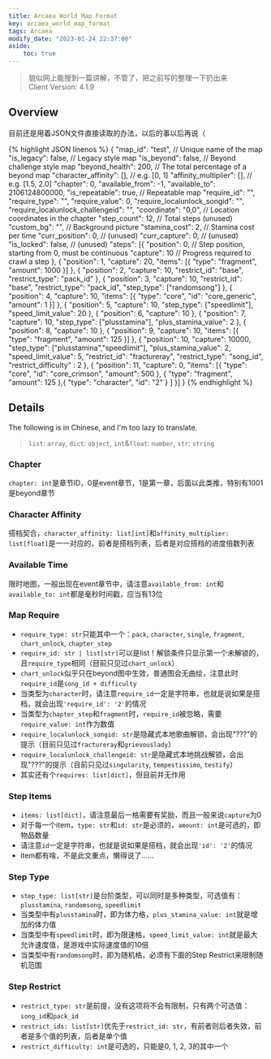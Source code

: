 ```yaml
---
title: Arcaea World Map Format
key: arcaea_world_map_format
tags: Arcaea
modify_date: "2023-01-24 22:37:00"
aside:
    toc: true
---
```


> 貌似网上能搜到一篇讲解，不管了，把之前写的整理一下扔出来  
> Client Version: 4.1.9

## Overview

目前还是用着JSON文件直接读取的办法，以后的事以后再说（

{% highlight JSON linenos %}
{
    "map_id": "test",  // Unique name of the map
    "is_legacy": false,  // Legacy style map
    "is_beyond": false,  // Beyond challenge style map
    "beyond_health": 200,  // The total percentage of a beyond map
    "character_affinity": [],  // e.g. [0, 1]
    "affinity_multiplier": [],  // e.g. [1.5, 2.0]
    "chapter": 0,
    "available_from": -1,
    "available_to": 2106124800000,
    "is_repeatable": true,  // Repeatable map
    "require_id": "",
    "require_type": "",
    "require_value": 0,
    "require_localunlock_songid": "",
    "require_localunlock_challengeid": "",
    "coordinate": "0,0",  // Location coordinates in the chapter
    "step_count": 12,  // Total steps (unused)
    "custom_bg": "",  // Background picture
    "stamina_cost": 2,  // Stamina cost per time
    "curr_position": 0,  // (unused)
    "curr_capture": 0,  // (unused)
    "is_locked": false,  // (unused)
    "steps": [{
        "position": 0,  // Step position, starting from 0, must be continuous
        "capture": 10  // Progress required to crawl a step
    }, {
        "position": 1,
        "capture": 20,
        "items": [{
            "type": "fragment",
            "amount": 1000
        }]
    }, {
        "position": 2,
        "capture": 10,
        "restrict_id": "base",
        "restrict_type": "pack_id"
    }, {
        "position": 3,
        "capture": 10,
        "restrict_id": "base",
        "restrict_type": "pack_id",
        "step_type": ["randomsong"]
    }, {
        "position": 4,
        "capture": 10,
        "items": [{
            "type": "core",
            "id": "core_generic",
            "amount": 1
        }]
    }, {
        "position": 5,
        "capture": 10,
        "step_type": ["speedlimit"],
        "speed_limit_value": 20
    }, {
        "position": 6,
        "capture": 10
    }, {
        "position": 7,
        "capture": 10,
        "step_type": ["plusstamina"],
        "plus_stamina_value": 2
    }, {
        "position": 8,
        "capture": 10
    }, {
        "position": 9,
        "capture": 10,
        "items": [{
            "type": "fragment",
            "amount": 125
        }]
    }, {
        "position": 10,
        "capture": 10000,
        "step_type": ["plusstamina","speedlimit"],
        "plus_stamina_value": 2,
        "speed_limit_value": 5,
        "restrict_id": "fractureray",
        "restrict_type": "song_id",
        "restrict_difficulty" : 2
    }, {
        "position": 11,
        "capture": 0,
        "items": [{
            "type": "core",
            "id": "core_crimson",
            "amount": 500
        }, {
            "type": "fragment",
            "amount": 125
        },{
            "type": "character",
            "id": "2"
        }
        ]
    }]
}
{% endhighlight %}

## Details

The following is in Chinese, and I'm too lazy to translate.

> `list`: `array`, `dict`: `object`, `int`&`float`: `number`, `str`: `string`

### Chapter

`chapter: int`是章节ID，0是event章节，1是第一章，后面以此类推，特别有1001是beyond章节

### Character Affinity

搭档契合，`character_affinity: list[int]`和`affinity_multiplier: list[float]`是一一对应的，前者是搭档列表，后者是对应搭档的进度倍数列表

### Available Time

限时地图，一般出现在event章节中，请注意`available_from: int`和`available_to: int`都是毫秒时间戳，应当有13位

### Map Require

- `require_type: str`只能其中一个：`pack`, `character`, `single`, `fragment`, `chart_unlock`, `chapter_step`
- `require_id: str | list[str]`可以是list！解锁条件只显示第一个未解锁的，且`require_type`相同（目前只见过`chart_unlock`）
- `chart_unlock`似乎只在beyond图中生效，普通图会无曲绘，注意此时`require_id`是`song_id + difficulty`
- 当类型为`character`时，请注意`require_id`一定是字符串，也就是说如果是搭档，就会出现`'require_id': '2'`的情况
- 当类型为`chapter_step`和`fragment`时，`require_id`被忽略，需要`require_value: int`作为数值
- `require_localunlock_songid: str`是隐藏式本地歌曲解锁，会出现"???"的提示（目前只见过`fractureray`和`grievouslady`）
- `require_localunlock_challengeid: str`是隐藏式本地挑战解锁，会出现"???"的提示（目前只见过`singularity`, `tempestissimo`, `testify`）
- 其实还有个`requires: list[dict]`，但目前并无作用

### Step Items

- `items: list[dict]`，请注意最后一格需要有奖励，而且一般来说`capture`为0
- 对于每一个item，`type: str`和`id: str`是必须的，`amount: int`是可选的，即物品数量
- 请注意`id`一定是字符串，也就是说如果是搭档，就会出现`'id': '2'`的情况
- item都有啥，不是此文重点，懒得说了……

### Step Type

- `step_type: list[str]`是台阶类型，可以同时是多种类型，可选值有：`plusstamina`, `randomsong`, `speedlimit`
- 当类型中有`plusstamina`时，即为体力格，`plus_stamina_value: int`就是增加的体力值
- 当类型中有`speedlimit`时，即为限速格，`speed_limit_value: int`就是最大允许速度值，是游戏中实际速度值的10倍
- 当类型中有`randomsong`时，即为随机格，必须有下面的Step Restrict来限制随机范围

### Step Restrict

- `restrict_type: str`是前提，没有这项将不会有限制，只有两个可选值：`song_id`和`pack_id`
- `restrict_ids: list[str]`优先于`restrict_id: str`，有前者则后者失效，前者是多个值的列表，后者是单个值
- `restrict_difficulty: int`是可选的，只能是0, 1, 2, 3的其中一个
